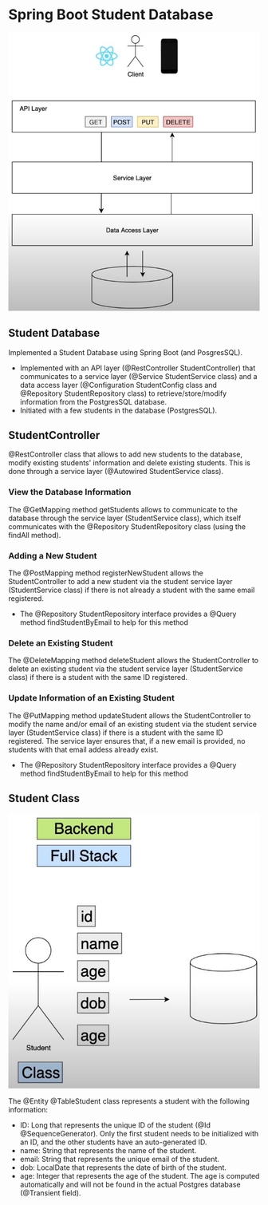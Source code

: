# Spring Boot Student Database

<p align="center">
  <img src="Spring Boot Student Layers.jpg">
</p>

## Student Database
Implemented a Student Database using Spring Boot (and PosgresSQL).
* Implemented with an API layer (@RestController StudentController) that communicates to a service layer (@Service StudentService class) and a data access layer (@Configuration StudentConfig class and @Repository StudentRepository class) to retrieve/store/modify information from the PostgresSQL database.
* Initiated with a few students in the database (PostgresSQL).

## StudentController
@RestController class that allows to add new students to the database, modify existing students' information and delete existing students.
This is done through a service layer (@Autowired StudentService class).

### View the Database Information
The @GetMapping method getStudents allows to communicate to the database through the service layer (StudentService class), which itself communicates with the @Repository StudentRepository class (using the findAll method).

### Adding a New Student
The @PostMapping method registerNewStudent allows the StudentController to add a new student via the student service layer (StudentService class) if there is not already a student with the same email registered.
* The @Repository StudentRepository interface provides a @Query method findStudentByEmail to help for this method

### Delete an Existing Student
The @DeleteMapping method deleteStudent allows the StudentController to delete an existing student via the student service layer (StudentService class) if there is a student with the same ID registered.

### Update Information of an Existing Student
The @PutMapping method updateStudent allows the StudentController to modify the name and/or email of an existing student via the student service layer (StudentService class) if there is a student with the same ID registered. The service layer ensures that, if a new email is provided, no students with that email addess already exist.
* The @Repository StudentRepository interface provides a @Query method findStudentByEmail to help for this method

## Student Class
<p align="center">
  <img src="Spring Boot Student Class.jpg">
</p>

The @Entity @TableStudent class represents a student with the following information:
* ID: Long that represents the unique ID of the student (@Id @SequenceGenerator). Only the first student needs to be initialized with an ID, and the other students have an auto-generated ID.
* name: String that represents the name of the student.
* email: String that represents the unique email of the student.
* dob: LocalDate that represents the date of birth of the student.
* age: Integer that represents the age of the student. The age is computed automatically and will not be found in the actual Postgres database (@Transient field).
